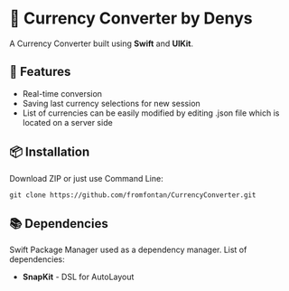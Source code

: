 # 📱 Currency Converter by Denys

A Currency Converter built using **Swift** and **UIKit**. 


## 🚀 Features

- Real-time conversion
- Saving last currency selections for new session
- List of currencies can be easily modified by editing .json file which is located on a server side

## 📦 Installation
Download ZIP or just use Command Line:
```
git clone https://github.com/fromfontan/CurrencyConverter.git
```

## 📚 Dependencies

Swift Package Manager used as a dependency manager. List of dependencies:
- **SnapKit** - DSL for AutoLayout
